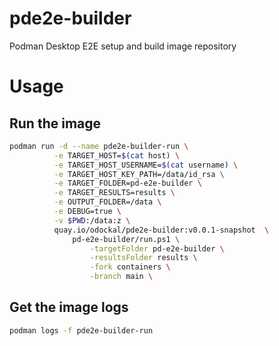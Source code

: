 # pde2e-builder
Podman Desktop E2E setup and build image repository

# Usage

## Run the image
```sh
podman run -d --name pde2e-builder-run \
          -e TARGET_HOST=$(cat host) \
          -e TARGET_HOST_USERNAME=$(cat username) \
          -e TARGET_HOST_KEY_PATH=/data/id_rsa \
          -e TARGET_FOLDER=pd-e2e-builder \
          -e TARGET_RESULTS=results \
          -e OUTPUT_FOLDER=/data \
          -e DEBUG=true \
          -v $PWD:/data:z \
          quay.io/odockal/pde2e-builder:v0.0.1-snapshot  \
              pd-e2e-builder/run.ps1 \
                  -targetFolder pd-e2e-builder \
                  -resultsFolder results \
                  -fork containers \
                  -branch main \

```

## Get the image logs
```sh
podman logs -f pde2e-builder-run
```
